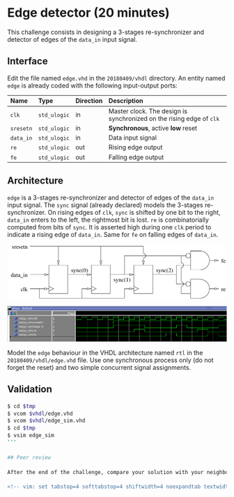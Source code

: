 <!-- MASTER-ONLY: DO NOT MODIFY THIS FILE-->
# Edge detector (20 minutes)

This challenge consists in designing a 3-stages re-synchronizer and detector of edges of the `data_in` input signal.

## Interface

Edit the file named `edge.vhd` in the `20180409/vhdl` directory. An entity named `edge` is already coded with the following input-output ports:

| Name       | Type                            | Direction | Description                                                            |
| :----      | :----                           | :----     | :----                                                                  |
| `clk`      | `std_ulogic`                    | in        | Master clock. The design is synchronized on the rising edge of `clk`   |
| `sresetn`  | `std_ulogic`                    | in        | **Synchronous**, active **low** reset                                  |
| `data_in`  | `std_ulogic`                    | in        | Data input signal                                                      |
| `re`       | `std_ulogic`                    | out       | Rising edge output                                                     |
| `fe`       | `std_ulogic`                    | out       | Falling edge output                                                    |

## Architecture

`edge` is a 3-stages re-synchronizer and detector of edges of the `data_in` input signal. The `sync` signal (already declared) models the 3-stages re-synchronizer. On rising edges of `clk`, `sync` is shifted by one bit to the right, `data_in` enters to the left, the rightmost bit is lost. `re` is combinatorially computed from bits of `sync`. It is asserted high during one `clk` period to indicate a rising edge of `data_in`. Same for `fe` on falling edges of `data_in`.

![`edge` waveform](figures/edge.png)

![`edge` waveform](figures/edge_waveform.png)

Model the `edge` behaviour in the VHDL architecture named `rtl` in the `20180409/vhdl/edge.vhd` file. Use one synchronous process only (do not forget the reset) and two simple concurrent signal assignments.

## Validation

````bash
$ cd $tmp
$ vcom $vhdl/edge.vhd
$ vcom $vhdl/edge_sim.vhd
$ cd $tmp
$ vsim edge_sim
```

## Peer review

After the end of the challenge, compare your solution with your neighbours'.

<!-- vim: set tabstop=4 softtabstop=4 shiftwidth=4 noexpandtab textwidth=0: -->
